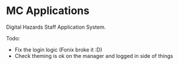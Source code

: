 # MC Applications

Digital Hazards Staff Application System.


Todo:
- Fix the login logic (Fonix broke it :D)
- Check theming is ok on the manager and logged in side of things
